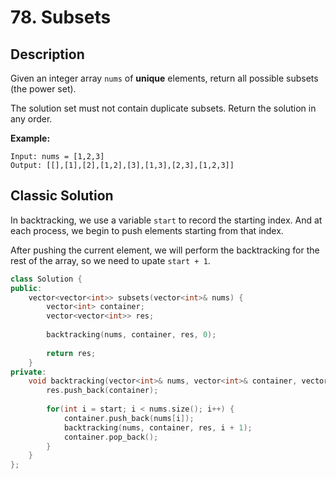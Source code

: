 # 78. Subsets

## Description

Given an integer array `nums` of **unique** elements, return all possible subsets (the power set).

The solution set must not contain duplicate subsets. Return the solution in any order.

**Example:**
```
Input: nums = [1,2,3]
Output: [[],[1],[2],[1,2],[3],[1,3],[2,3],[1,2,3]]
```

## Classic Solution

In backtracking, we use a variable `start` to record the starting index. And at each process, we begin to push elements starting from that index.

After pushing the current element, we will perform the backtracking for the rest of the array, so we need to upate `start + 1`.

```C++
class Solution {
public:
    vector<vector<int>> subsets(vector<int>& nums) {
        vector<int> container;
        vector<vector<int>> res;
        
        backtracking(nums, container, res, 0);
        
        return res;
    }
private:
    void backtracking(vector<int>& nums, vector<int>& container, vector<vector<int>>& res, int start) {
        res.push_back(container);
        
        for(int i = start; i < nums.size(); i++) {
            container.push_back(nums[i]);
            backtracking(nums, container, res, i + 1);
            container.pop_back();
        }
    }
};
```